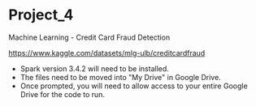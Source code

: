 # Project_4
Machine Learning - Credit Card Fraud Detection

https://www.kaggle.com/datasets/mlg-ulb/creditcardfraud 

- Spark version 3.4.2 will need to be installed.
- The files need to be moved into "My Drive" in Google Drive.
- Once prompted, you will need to allow access to your entire Google Drive for the code to run.

